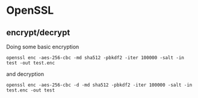 OpenSSL
===

## encrypt/decrypt

Doing some basic encryption
```
openssl enc -aes-256-cbc -md sha512 -pbkdf2 -iter 100000 -salt -in test -out test.enc
```

and decryption
```
openssl enc -aes-256-cbc -d -md sha512 -pbkdf2 -iter 100000 -salt -in test.enc -out test
```
